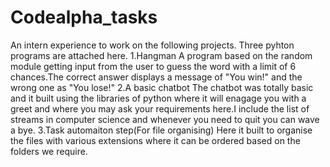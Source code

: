 # Codealpha_tasks
An intern experience to work on the following projects.
Three pyhton programs are attached here.
1.Hangman
A program based on the random module getting input from the user to guess the word with a limit of 6 chances.The correct answer displays a message of "You win!" and the wrong one as "You lose!"
2.A basic chatbot
The chatbot was totally basic and it built using the libraries of python where it will enagage you with a greet and where you may ask your requirements here.I include the list of streams in computer science and whenever you need to quit you can wave a bye.
3.Task automaiton step(For file organising)
Here it built to organise the files with various extensions where it can be ordered based on the folders we require.
